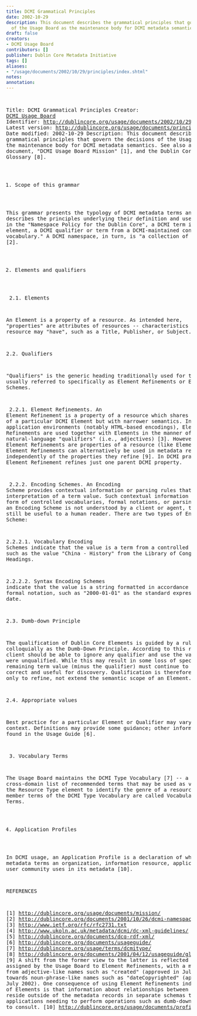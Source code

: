 ```yaml
---
title: DCMI Grammatical Principles
date: 2002-10-29
description: This document describes the grammatical principles that govern the decisions
  of the Usage Board as the maintenance body for DCMI metadata semantics.
draft: false
creators:
- DCMI Usage Board
contributors: []
publisher: Dublin Core Metadata Initiative
tags: []
aliases:
- "/usage/documents/2002/10/29/principles/index.shtml"
notes: 
annotation: 
---
```


<!--#include virtual="/ssi/header.shtml" --><pre>
Title: DCMI Grammatical Principles
Creator: <a href="mailto:dc-usage@jiscmail.ac.uk">DCMI Usage Board</a>
Identifier: <a href="/usage/documents/2002/10/29/principles/">http://dublincore.org/usage/documents/2002/10/29/principles/</a>
Latest version: <a href="/usage/documents/principles/">http://dublincore.org/usage/documents/principles/</a>
Date modified: 2002-10-29
Description: This document describes the grammatical principles
                     that govern the decisions of the Usage Board as the
                     maintenance body for DCMI metadata semantics. See 
                     also a related document, "DCMI Usage Board
                     Mission" [1], and the Dublin Core Metadata Glossary
                     [8].

1. Scope of this grammar

This grammar presents the typology of DCMI metadata terms and
describes the principles underlying their definition and use.
As defined in the "Namespace Policy for the Dublin Core",
a DCMI term is "a DCMI element, a DCMI qualifier or term from
a DCMI-maintained controlled vocabulary." A DCMI namespace,
in turn, is "a collection of DCMI terms" [2].

2. Elements and qualifiers

<a name="element"></a>
2.1. Elements

An Element is a property of a resource. As intended here,
"properties" are attributes of resources -- characteristics
that a resource may "have", such as a Title, Publisher,
or Subject.

2.2. Qualifiers

"Qualifiers" is the generic heading traditionally used
for terms now usually referred to specifically as Element
Refinements or Encoding Schemes.

<a name="element-refinement"></a> 2.2.1. Element Refinements.
An Element Refinement is a property of a resource which
shares the meaning of a particular DCMI Element but with
narrower semantics. In some application environments (notably
HTML-based encodings), Element Refinements are used together
with Elements in the manner of natural-language "qualifiers"
(i.e., adjectives) [3]. However, since Element Refinements are
properties of a resource (like Elements), Element Refinements
can alternatively be used in metadata records independently
of the properties they refine [9]. In DCMI practice, an
Element Refinement refines just one parent DCMI property.

<a name="encoding-scheme"></a> 2.2.2. Encoding Schemes.
An Encoding Scheme provides contextual information or parsing
rules that aid in the interpretation of a term value.
Such contextual information may take the form of controlled
vocabularies, formal notations, or parsing rules. If an
Encoding Scheme is not understood by a client or agent, the
value may still be useful to a human reader. There are two
types of Encoding Scheme:

<a name="vocabulary-encoding-scheme"></a>2.2.2.1. Vocabulary
Encoding Schemes indicate that the value is a term from a
controlled vocabulary, such as the value "China - History"
from the Library of Congress Subject Headings.

<a name="syntax-encoding-scheme"></a>2.2.2.2. Syntax Encoding
Schemes indicate that the value is a string formatted in
accordance with a formal notation, such as "2000-01-01"
as the standard expression of a date.

2.3. Dumb-down Principle

The qualification of Dublin Core Elements is guided by a rule
known colloquially as the Dumb-Down Principle. According to
this rule, a client should be able to ignore any qualifier
and use the value as if it were unqualified. While this may
result in some loss of specificity, the remaining term value
(minus the qualifier) must continue to be generally correct
and useful for discovery. Qualification is therefore supposed
only to refine, not extend the semantic scope of an Element.

2.4. Appropriate values

Best practice for a particular Element or Qualifier may
vary by context. Definitions may provide some guidance;
other information may be found in the Usage Guide [6].

<a name="vocabulary-term"></a>
3. Vocabulary Terms

The Usage Board maintains the DCMI Type Vocabulary [7] --
a general, cross-domain list of recommended terms that may
be used as values for the Resource Type element to identify
the genre of a resource. The member terms of the DCMI Type
Vocabulary are called Vocabulary Terms.

4. Application Profiles

In DCMI usage, an Application Profile is a declaration of
which metadata terms an organization, information resource,
application, or user community uses in its metadata [10].

REFERENCES

[1] <a href="/usage/documents/mission/">http://dublincore.org/usage/documents/mission/</a>
[2] <a href="/documents/2001/10/26/dcmi-namespace/">http://dublincore.org/documents/2001/10/26/dcmi-namespace/</a>
[3] <a href="http://www.ietf.org/rfc/rfc2731.txt">http://www.ietf.org/rfc/rfc2731.txt</a> 
[4] <a href="http://www.ukoln.ac.uk/metadata/dcmi/dc-xml-guidelines/">http://www.ukoln.ac.uk/metadata/dcmi/dc-xml-guidelines/</a>
[5] <a href="/documents/dcq-rdf-xml/">http://dublincore.org/documents/dcq-rdf-xml/</a>
[6] <a href="/documents/usageguide/">http://dublincore.org/documents/usageguide/</a>
[7] <a href="/usage/terms/dcmitype/">http://dublincore.org/usage/terms/dcmitype/</a>
[8] <a href="/documents/2001/04/12/usageguide/glossary.shtml">http://dublincore.org/documents/2001/04/12/usageguide/glossary.shtml</a>
[9] A shift from the former view to the latter is reflected in
    the names assigned by the Usage Board to Element
    Refinements, with a move away from adjective-like
    names such as "created" (approved in July 2000)
    towards noun-phrase-like names such as "dateCopyrighted"
    (approved in July 2002). One consequence of using Element
    Refinements independently of Elements is that information
    about relationships between them will reside outside of
    the metadata records in separate schemas that applications
    needing to perform operations such as dumb-down will need
    to consult.
[10] <a href="/usage/documents/profiles/">http://dublincore.org/usage/documents/profiles/</a>

</pre><!--#include virtual="/ssi/footer.shtml" -->
